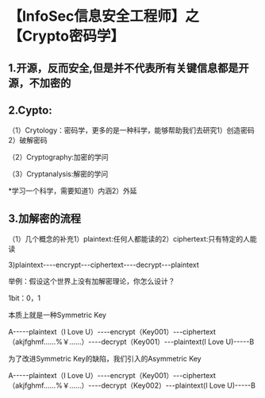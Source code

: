 # 【InfoSec信息安全工程师】之【Crypto密码学】

## 1.开源，反而安全,但是并不代表所有关键信息都是开源，不加密的

## 2.Cypto:

（1）Crytology：密码学，更多的是一种科学，能够帮助我们去研究1）创造密码2）破解密码

（2）Cryptography:加密的学问

（3）Cryptanalysis:解密的学问

*学习一个科学，需要知道1）内涵2）外延



## 3.加解密的流程

（1）几个概念的补充1）plaintext:任何人都能读的2）ciphertext:只有特定的人能读

3)plaintext----encrypt---ciphertext----decrypt---plaintext

举例：假设这个世界上没有加解密理论，你怎么设计？

1bit：0，1

本质上就是一种Symmetric Key



A-----plaintext（I Love U）----encrypt（Key001）---ciphertext（akjfghmf……%￥……）----decrypt（Key001）---plaintext(I Love U)-----B



为了改进Symmetric Key的缺陷，我们引入的Asymmetric Key



A-----plaintext（I Love U）----encrypt（Key001）---ciphertext（akjfghmf……%￥……）----decrypt（Key002）---plaintext(I Love U)-----B





